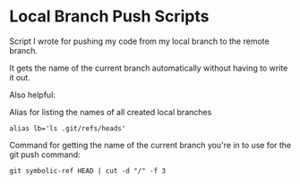 # Local Branch Push Scripts

Script I wrote for pushing my code from my local branch to the remote branch.

It gets the name of the current branch automatically without having to write it out.

Also helpful:

Alias for listing the names of all created local branches 
```
alias lb='ls .git/refs/heads'
```
Command for getting the name of the current branch you're in to use for the git push command:
```
git symbolic-ref HEAD | cut -d "/" -f 3
```

